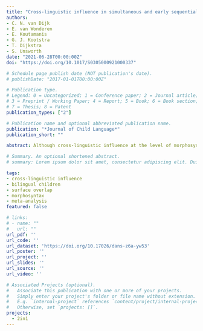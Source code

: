 ```yaml
---
title: "Cross-linguistic influence in simultaneous and early sequential bilingual children: a meta-analysis"
authors:
- C. N. van Dijk
- E. van Wonderen
- E. Koutamanis
- G. J. Kootstra
- T. Dijkstra
- S. Unsworth
date: "2021-06-28T00:00:00Z"
doi: "https://doi.org/10.1017/S0305000921000337"

# Schedule page publish date (NOT publication's date).
# publishDate: "2017-01-01T00:00:00Z"

# Publication type.
# Legend: 0 = Uncategorized; 1 = Conference paper; 2 = Journal article;
# 3 = Preprint / Working Paper; 4 = Report; 5 = Book; 6 = Book section;
# 7 = Thesis; 8 = Patent
publication_types: ["2"]

# Publication name and optional abbreviated publication name.
publication: "*Journal of Child Language*"
publication_short: ""

abstract: Although cross-linguistic influence at the level of morphosyntax is one of the most intensively studied topics in child bilingualism, the circumstances under which it occurs remain unclear. In this meta-analysis, we measured the effect size of cross-linguistic influence and systematically assessed its predictors in 750 simultaneous and early sequential bilingual children in 17 unique language combinations across 26 experimental studies. We found a significant small to moderate average effect size of cross-linguistic influence, indicating that cross-linguistic influence is part and parcel of bilingual development. Language dominance, operationalized as societal language, was a significant predictor of cross-linguistic influence, whereas surface overlap, language domain and age were not. Perhaps an even more important finding was that definitions and operationalisations of cross-linguistic influence and its predictors varied considerably between studies. This could explain the absence of a comprehensive theory in the field. To solve this issue, we argue for a more uniform method of studying cross-linguistic influence.

# Summary. An optional shortened abstract.
# summary: Lorem ipsum dolor sit amet, consectetur adipiscing elit. Duis posuere tellus ac convallis placerat. Proin tincidunt magna sed ex sollicitudin condimentum.

tags:
- cross-linguistic influence
- bilingual children
- surface overlap
- morphosyntax
- meta-analysis
featured: false

# links:
# - name: ""
#   url: ""
url_pdf: ''
url_code: ''
url_dataset: 'https://doi.org/10.17026/dans-z6a-yw53'
url_poster: ''
url_project: ''
url_slides: ''
url_source: ''
url_video: ''

# Associated Projects (optional).
#   Associate this publication with one or more of your projects.
#   Simply enter your project's folder or file name without extension.
#   E.g. `internal-project` references `content/project/internal-project/index.md`.
#   Otherwise, set `projects: []`.
projects:
  - 2in1
---
```




